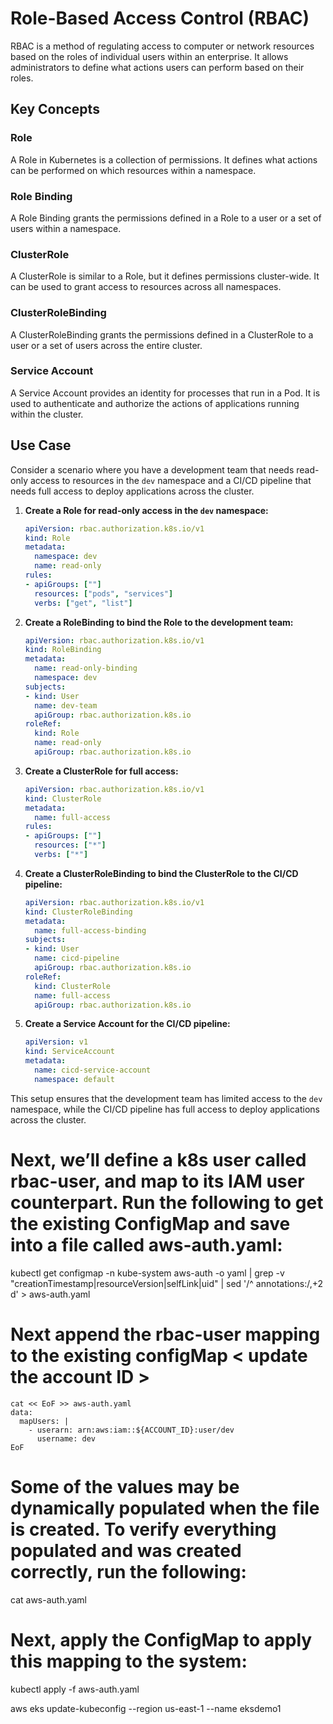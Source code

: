 # Role-Based Access Control (RBAC)

RBAC is a method of regulating access to computer or network resources based on the roles of individual users within an enterprise. It allows administrators to define what actions users can perform based on their roles.

## Key Concepts

### Role
A Role in Kubernetes is a collection of permissions. It defines what actions can be performed on which resources within a namespace.

### Role Binding
A Role Binding grants the permissions defined in a Role to a user or a set of users within a namespace.

### ClusterRole
A ClusterRole is similar to a Role, but it defines permissions cluster-wide. It can be used to grant access to resources across all namespaces.

### ClusterRoleBinding
A ClusterRoleBinding grants the permissions defined in a ClusterRole to a user or a set of users across the entire cluster.

### Service Account
A Service Account provides an identity for processes that run in a Pod. It is used to authenticate and authorize the actions of applications running within the cluster.

## Use Case

Consider a scenario where you have a development team that needs read-only access to resources in the `dev` namespace and a CI/CD pipeline that needs full access to deploy applications across the cluster.

1. **Create a Role for read-only access in the `dev` namespace:**
    ```yaml
    apiVersion: rbac.authorization.k8s.io/v1
    kind: Role
    metadata:
      namespace: dev
      name: read-only
    rules:
    - apiGroups: [""]
      resources: ["pods", "services"]
      verbs: ["get", "list"]
    ```

2. **Create a RoleBinding to bind the Role to the development team:**
    ```yaml
    apiVersion: rbac.authorization.k8s.io/v1
    kind: RoleBinding
    metadata:
      name: read-only-binding
      namespace: dev
    subjects:
    - kind: User
      name: dev-team
      apiGroup: rbac.authorization.k8s.io
    roleRef:
      kind: Role
      name: read-only
      apiGroup: rbac.authorization.k8s.io
    ```

3. **Create a ClusterRole for full access:**
    ```yaml
    apiVersion: rbac.authorization.k8s.io/v1
    kind: ClusterRole
    metadata:
      name: full-access
    rules:
    - apiGroups: [""]
      resources: ["*"]
      verbs: ["*"]
    ```

4. **Create a ClusterRoleBinding to bind the ClusterRole to the CI/CD pipeline:**
    ```yaml
    apiVersion: rbac.authorization.k8s.io/v1
    kind: ClusterRoleBinding
    metadata:
      name: full-access-binding
    subjects:
    - kind: User
      name: cicd-pipeline
      apiGroup: rbac.authorization.k8s.io
    roleRef:
      kind: ClusterRole
      name: full-access
      apiGroup: rbac.authorization.k8s.io
    ```

5. **Create a Service Account for the CI/CD pipeline:**
    ```yaml
    apiVersion: v1
    kind: ServiceAccount
    metadata:
      name: cicd-service-account
      namespace: default
    ```

This setup ensures that the development team has limited access to the `dev` namespace, while the CI/CD pipeline has full access to deploy applications across the cluster.


# Next, we’ll define a k8s user called rbac-user, and map to its IAM user counterpart. Run the following to get the existing ConfigMap and save into a file called aws-auth.yaml:

kubectl get configmap -n kube-system aws-auth -o yaml | grep -v "creationTimestamp\|resourceVersion\|selfLink\|uid" | sed '/^  annotations:/,+2 d' > aws-auth.yaml


# Next append the rbac-user mapping to the existing configMap < update the account ID >

```
cat << EoF >> aws-auth.yaml
data:
  mapUsers: |
    - userarn: arn:aws:iam::${ACCOUNT_ID}:user/dev
      username: dev
EoF

```

# Some of the values may be dynamically populated when the file is created. To verify everything populated and was created correctly, run the following:

cat aws-auth.yaml

# Next, apply the ConfigMap to apply this mapping to the system:

kubectl apply -f aws-auth.yaml

aws eks update-kubeconfig --region us-east-1 --name eksdemo1